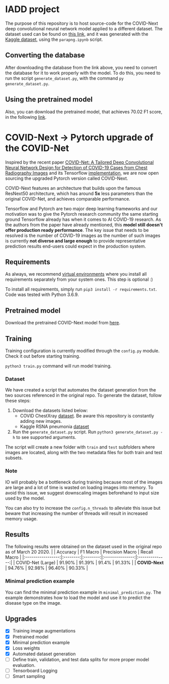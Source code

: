 # IADD project

The purpose of this repository is to host source-code for the COVID-Next deep convolutional neural network model applied to a different dataset. The dataset used can be found on [this link](https://drive.google.com/drive/folders/1saC7ZN_gne2BsOgM2W3Mob4GZDfqiF6A?usp=sharing), and it was generated with the [Kaggle dataset](https://kaggle.com/c/siim-covid19-detection), using the `parapng.ipynb` script.

## Converting the database

After downloading the database from the link above, you need to convert the database for it to work properly with the model. To do this, you need to run the script `generate_dataset.py`, with the command `py generate_dataset.py`.

## Using the pretrained model

Also, you can download the pretrained model, that achieves 70.02 F1 score, in the following [link](https://drive.google.com/file/d/1Ou1oBQzLnnAsns8x0kMDNt8ybGx49-jW/view?usp=sharing).

# COVID-Next &rarr; Pytorch upgrade of the COVID-Net

Inspired by the recent paper [COVID-Net: A Tailored Deep Convolutional Neural Network Design for Detection of COVID-19 Cases from Chest Radiography Images](https://arxiv.org/pdf/2003.09871.pdf) and its Tensorflow [implementation](https://github.com/lindawangg/COVID-Net), we are now open sourcing the upgraded Pytorch version called COVID-Next.

COVID-Next features an architecture that builds upon the famous ResNext50 architecture, which has around **5x** less parameters than the original COVID-Net, and achieves comparable performance.

Tensorflow and Pytorch are two major deep learning frameworks and our motivation was to give the Pytorch research community the same starting ground Tensorflow already has when it comes to AI COVID-19 research. As the authors from the paper have already mentioned, this **model still doesn't offer production ready performance**. The key issue that needs to be resolved is the number of COVID-19 images as the number of such images is currently **not diverse and large enough** to provide representative prediction results end-users could expect in the production system.

## Requirements

As always, we recommend [virtual environments](https://docs.python.org/3/tutorial/venv.html) where you install all requirements separately from your system ones. This step is optional :)

To install all requirements, simply run `pip3 install -r requirements.txt`.
Code was tested with Python 3.6.9.

## Pretrained model

Download the pretrained COVID-Next model from [here](https://drive.google.com/open?id=1G8vQKBObt52b4qe5cQdoQkdPxjZK3ucI).

## Training

Training configuration is currently modified through the `config.py` module. Check it out before starting training.

`python3 train.py` command will run model training.

### Dataset

We have created a script that automates the dataset generation from the two sources referenced in the original repo. To generate the dataset, follow these steps:

1. Download the datasets listed below:
    * COVID ChestXray [dataset](https://github.com/ieee8023/covid-chestxray-dataset.git). Be aware this repository is constantly adding new images.
    * Kaggle RSNA pneumonia [dataset](https://www.kaggle.com/c/rsna-pneumonia-detection-challenge/data)
2. Run the `generate_dataset.py` script. Run `python3 generate_dataset.py -h` to see supported arguments.

The script will create a new folder with `train` and `test` subfolders where images are located, along with the two metadata files for both train and test subsets.


### Note

IO will probably be a bottleneck during training because most of the images are large and a lot of time is wasted on loading images into memory. To avoid this issue, we suggest downscaling images beforehand to input size used by the model.

You can also try to increase the `config.n_threads` to alleviate this issue but beware that increasing the number of threads will result in increased memory usage.

## Results

The following results were obtained on the dataset used in the original repo as of March 20 2020.
|                   | Accuracy | F1 Macro | Precision Macro | Recall Macro |
|:-----------------:|:--------:|:--------:|:---------------:|:--------------:|
| COVID-Net (Large) | 91.90%   | 91.39%   | 91.4%           | 91.33%       |
| **COVID-Next**    | 94.76%   |     92.98%     |       96.40%          |       90.33%      |

### Minimal prediction example

You can find the minimal prediction example in `minimal_prediction.py`.
The example demonstrates how to load the model and use it to predict the disease type on the image.

## Upgrades

* [x] Training image augmentations
* [x] Pretrained model
* [x] Minimal prediction example
* [x] Loss weights
* [x] Automated dataset generation
* [ ] Define train, validation, and test data splits for more proper model evaluation.
* [ ] Tensorboard Logging
* [ ] Smart sampling
